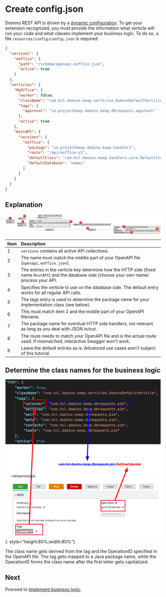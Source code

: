# Create config.json

Domino REST API is driven by a [dynamic configuration](../../references/configuration/understandingconfig.md). To get your extension recognized, you must provide the information what verticle will run your code and what classes implement your business logic. To do so, a file `resources/config/config.json` is required:

```json
{
  "versions": {
    "eoffice": {
      "path": "/schema/openapi.eoffice.json",
      "active": true
    }
  },
  "verticles": {
    "MyOffice": {
      "worker": false,
      "className": "com.hcl.domino.keep.verticles.DominoDefaultVerticle",
      "tags": {
        "approval": "io.projectkeep.domino.keep.dbrequests.approval"
      },
      "active": true
    },
    "RestAPI": {
      "versions": {
        "eoffice": {
          "package": "io.projectkeep.domino.keep.handlers",
          "route": "/api/eoffice-v1",
          "defaultClass": "com.hcl.domino.keep.handlers.core.DefaultJsonHandler",
          "defaultDatabase": "names"
        }
      }
    }
  }
}
```

## Explanation

![Extension Config](../../assets/images/ExtensionConfig.png)

|Item|Description|
|:---|:---|
|1|`versions` contains all active API collections.|
|2|The name must match the middle part of your OpenAPI file (`openapi.eoffice.json`).|
|3|The entries in the verticle key determine how the HTTP side (fixed name `RestAPI`) and the database side (choose your own name) process your API.|
|4|Specifies the verticle to use on the database side. The default entry works for all regular API calls.|
|5|The tags entry is used to determine the package name for your implementation class (see below).|
|6|This must match item 2 and the middle part of your OpenAPI filename.|
|7|The package name for eventual HTTP side handlers, not relevant as long as you deal with JSON in/out.|
|8|The route needs to match your OpenAPI file and is the actual route used. If mismatched, interactive Swagger won't work.|
|9|Leave the default entries as is. Advanced use cases aren't subject of this tutorial.|

## Determine the class names for the business logic

![Keep Classes](../../assets/images/RequestClassNames.png){: style="height:80%;width:80%"}

The class name gets derived from the tag and the OperationID specified in the OpenAPI file. The tag gets mapped to a Java package name, while the OperationID forms the class name after the first letter gets capitalized.

## Next

Proceed to [implement business logic](businesslogic.md).

<!--## Let's connect

"feedback.md"-->
